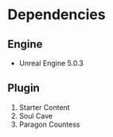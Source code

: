 # Dependencies
## Engine
- Unreal Engine 5.0.3

## Plugin
1. Starter Content
2. Soul Cave
3. Paragon Countess